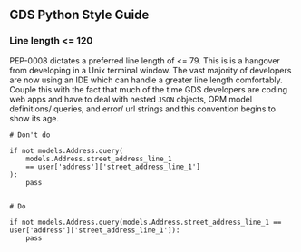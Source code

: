 
## GDS Python Style Guide


### Line length <= 120

PEP-0008 dictates a preferred line length of <= 79. This is is a hangover from developing in a Unix terminal window.
The vast majority of developers are now using an IDE which can handle a greater line length comfortably.
Couple this with the fact that much of the time GDS developers are coding web apps and have to deal with nested `JSON`
objects, ORM model definitions/ queries, and error/ url strings and this convention begins to show its age.

```
# Don't do

if not models.Address.query(
    models.Address.street_address_line_1
    == user['address']['street_address_line_1']
):
    pass


# Do

if not models.Address.query(models.Address.street_address_line_1 == user['address']['street_address_line_1']):
    pass
```
